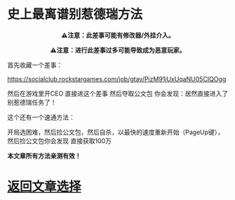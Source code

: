 # 史上最离谱别惹德瑞方法

<p align="center"><b>⚠注意：此差事可能有修改器/外挂介入。</b></p>
<p align="center"><b>⚠注意：进行此差事过多可能导致成为恶意玩家。</b></p>

首先收藏一个差事：

https://socialclub.rockstargames.com/job/gtav/PizM91jUxUqaNU05CIQOgg

然后在游戏里开CEO 直接进这个差事 然后夺取公文包 你会发现：居然直接进入了别惹德瑞任务了！

这个还有一个速通方法：

开局选困难，然后捡公文包，然后自杀，以最快的速度重新开始（PageUp键），然后捡公文包你会发现 直接获取100万

<p><b>本文章所有方法亲测有效！</b></p>

# <a href="/article/">返回文章选择</a>

